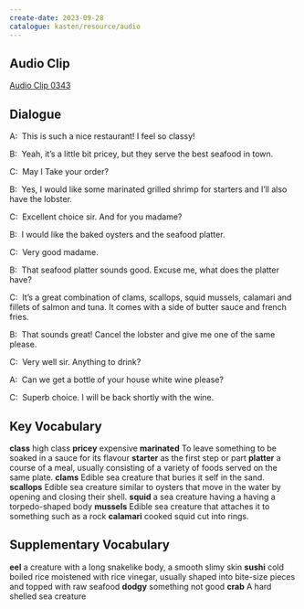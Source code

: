 ```yaml
---
create-date: 2023-09-28
catalogue: kasten/resource/audio
---
```


## Audio Clip
[Audio Clip 0343](https://archive.org/download/englishpod_all/englishpod_0343dg.mp3)

## Dialogue
A:  This is such a nice restaurant!  I feel so classy!

B:  Yeah, it’s a little bit pricey, but they serve the best seafood in town.

C:  May I Take your order?

B:  Yes, I would like some marinated grilled shrimp for starters and I’ll also have the lobster.

C:  Excellent choice sir.  And for you madame?

B:  I would like the baked oysters and the seafood platter.

C:  Very good madame.

B:  That seafood platter sounds good.  Excuse me, what does the platter have?

C:  It’s a great combination of clams, scallops, squid mussels, calamari and fillets of salmon and tuna.  It comes with a side of butter sauce and french fries.

B:  That sounds great!  Cancel the lobster and give me one of the same please.

C:  Very well sir.  Anything to drink?

A:  Can we get a bottle of your house white wine please?

C:  Superb choice. I will be back shortly with the wine.

## Key Vocabulary
**class**          high class
**pricey**         expensive
**marinated**      To leave something to be soaked in a sauce for its flavour
**starter**        as the first step or part
**platter**        a course of a meal, usually consisting of a variety of foods served on the same plate.
**clams**          Edible sea creature that buries it self in the sand.
**scallops**       Edible sea creature similar to oysters that move in the water by opening and closing their shell.
**squid**          a sea creature having a having a torpedo-shaped body
**mussels**        Edible sea creature that attaches it to something such as a rock
**calamari**       cooked squid cut into rings.

## Supplementary Vocabulary
**eel**        a creature with a long snakelike body, a smooth slimy skin
**sushi**      cold boiled rice moistened with rice vinegar, usually shaped into bite-size pieces and topped with raw seafood
**dodgy**      something not good
**crab**       A hard shelled sea creature
